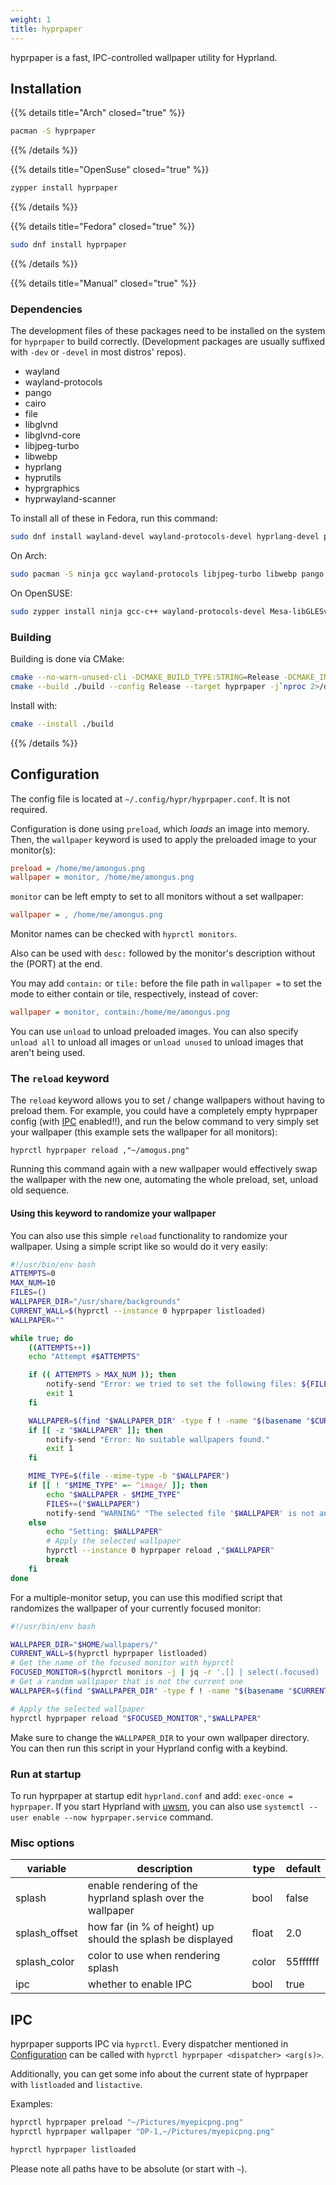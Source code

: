 ```yaml
---
weight: 1
title: hyprpaper
---
```


hyprpaper is a fast, IPC-controlled wallpaper utility for Hyprland.

## Installation

{{% details title="Arch" closed="true" %}}

```sh
pacman -S hyprpaper
```

{{% /details %}}

{{% details title="OpenSuse" closed="true" %}}

```sh
zypper install hyprpaper
```

{{% /details %}}

{{% details title="Fedora" closed="true" %}}

```sh
sudo dnf install hyprpaper
```

{{% /details %}}

{{% details title="Manual" closed="true" %}}

### Dependencies
The development files of these packages need to be installed on the system for `hyprpaper` to build correctly.
(Development packages are usually suffixed with `-dev` or `-devel` in most distros' repos).

- wayland
- wayland-protocols
- pango
- cairo
- file
- libglvnd
- libglvnd-core
- libjpeg-turbo
- libwebp
- hyprlang
- hyprutils
- hyprgraphics
- hyprwayland-scanner

To install all of these in Fedora, run this command:

```sh
sudo dnf install wayland-devel wayland-protocols-devel hyprlang-devel pango-devel cairo-devel file-devel libglvnd-devel libglvnd-core-devel libjpeg-turbo-devel libwebp-devel gcc-c++ hyprutils-devel hyprwayland-scanner
```

On Arch:

```sh
sudo pacman -S ninja gcc wayland-protocols libjpeg-turbo libwebp pango cairo pkgconf cmake libglvnd wayland hyprutils hyprwayland-scanner hyprlang
```

On OpenSUSE:

```sh
sudo zypper install ninja gcc-c++ wayland-protocols-devel Mesa-libGLESv3-devel file-devel hyprutils-devel hyprwayland-scanner
```

### Building

Building is done via CMake:

```sh
cmake --no-warn-unused-cli -DCMAKE_BUILD_TYPE:STRING=Release -DCMAKE_INSTALL_PREFIX:PATH=/usr -S . -B ./build
cmake --build ./build --config Release --target hyprpaper -j`nproc 2>/dev/null || getconf _NPROCESSORS_CONF`
```

Install with:

```sh
cmake --install ./build
```

{{% /details %}}

## Configuration

The config file is located at `~/.config/hypr/hyprpaper.conf`. It is not
required.

Configuration is done using `preload`, which _loads_ an image into memory. Then,
the `wallpaper` keyword is used to apply the preloaded image to your monitor(s):

```ini
preload = /home/me/amongus.png
wallpaper = monitor, /home/me/amongus.png
```

`monitor` can be left empty to set to all monitors without a set wallpaper:

```ini
wallpaper = , /home/me/amongus.png
```

Monitor names can be checked with `hyprctl monitors`.

Also can be used with `desc:` followed by the monitor's description without the (PORT) at the end.

You may add `contain:` or `tile:` before the file path in `wallpaper =` to set the mode to either contain or tile, respectively, instead of cover:

```ini
wallpaper = monitor, contain:/home/me/amongus.png
```

You can use `unload` to unload preloaded images. You can also specify `unload all`
to unload all images or `unload unused` to unload images that aren't being used.

### The `reload` keyword

The `reload` keyword allows you to set / change wallpapers without
having to preload them. For example, you could have a completely empty
hyprpaper config (with [IPC](#ipc) enabled!!), and run the below command to
very simply set your wallpaper (this example sets the wallpaper for
all monitors):
```
hyprctl hyprpaper reload ,"~/amogus.png"
```

Running this command again with a new wallpaper would effectively swap
the wallpaper with the new one, automating the whole preload, set,
unload old sequence.

#### Using this keyword to randomize your wallpaper

You can also use this simple `reload` functionality to randomize your wallpaper. Using a simple script like so would do it very easily:

```bash
#!/usr/bin/env bash
ATTEMPTS=0
MAX_NUM=10
FILES=()
WALLPAPER_DIR="/usr/share/backgrounds"
CURRENT_WALL=$(hyprctl --instance 0 hyprpaper listloaded)
WALLPAPER=""

while true; do
    ((ATTEMPTS++))
    echo "Attempt #$ATTEMPTS"

    if (( ATTEMPTS > MAX_NUM )); then
        notify-send "Error: we tried to set the following files: ${FILES[*]}"
        exit 1
    fi

    WALLPAPER=$(find "$WALLPAPER_DIR" -type f ! -name "$(basename "$CURRENT_WALL")" | shuf -n 1)
    if [[ -z "$WALLPAPER" ]]; then
        notify-send "Error: No suitable wallpapers found."
        exit 1
    fi

    MIME_TYPE=$(file --mime-type -b "$WALLPAPER")
    if [[ ! "$MIME_TYPE" =~ ^image/ ]]; then
        echo "$WALLPAPER - $MIME_TYPE"
        FILES+=("$WALLPAPER")
        notify-send "WARNING" "The selected file '$WALLPAPER' is not an image (MIME type: $MIME_TYPE)."
    else
        echo "Setting: $WALLPAPER"
        # Apply the selected wallpaper
        hyprctl --instance 0 hyprpaper reload ,"$WALLPAPER"
        break
    fi
done
```

For a multiple-monitor setup, you can use this modified script that randomizes the wallpaper of your currently focused monitor:

```bash
#!/usr/bin/env bash

WALLPAPER_DIR="$HOME/wallpapers/"
CURRENT_WALL=$(hyprctl hyprpaper listloaded)
# Get the name of the focused monitor with hyprctl
FOCUSED_MONITOR=$(hyprctl monitors -j | jq -r '.[] | select(.focused) | .name')
# Get a random wallpaper that is not the current one
WALLPAPER=$(find "$WALLPAPER_DIR" -type f ! -name "$(basename "$CURRENT_WALL")" | shuf -n 1)

# Apply the selected wallpaper
hyprctl hyprpaper reload "$FOCUSED_MONITOR","$WALLPAPER"

```

Make sure to change the `WALLPAPER_DIR` to your own wallpaper directory. You can then run this
script in your Hyprland config with a keybind.

### Run at startup

To run hyprpaper at startup edit `hyprland.conf` and add: `exec-once =
hyprpaper`. If you start Hyprland with [uwsm](../../Useful-Utilities/Systemd-start), you can also use `systemctl --user enable --now hyprpaper.service` command.

### Misc options

| variable | description | type | default |
| --- | --- | --- | --- |
| splash | enable rendering of the hyprland splash over the wallpaper | bool | false |
| splash_offset | how far (in % of height) up should the splash be displayed | float | 2.0 |
| splash_color | color to use when rendering splash | color | 55ffffff |
| ipc | whether to enable IPC | bool | true |

## IPC

hyprpaper supports IPC via `hyprctl`. Every dispatcher mentioned in
[Configuration](#configuration) can be called with
`hyprctl hyprpaper <dispatcher> <arg(s)>`.

Additionally, you can get some info about the current state of hyprpaper with
`listloaded` and `listactive`.

Examples:

```sh
hyprctl hyprpaper preload "~/Pictures/myepicpng.png"
hyprctl hyprpaper wallpaper "DP-1,~/Pictures/myepicpng.png"
```

```sh
hyprctl hyprpaper listloaded
```

Please note all paths have to be absolute (or start with `~`).
